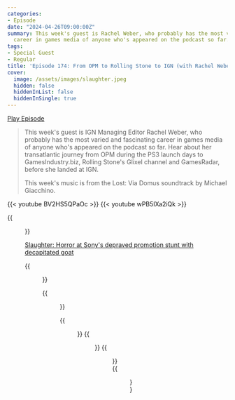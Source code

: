 ```yaml
---
categories:
- Episode
date: "2024-04-26T09:00:00Z"
summary: This week's guest is Rachel Weber, who probably has the most varied and fascinating
  career in games media of anyone who's appeared on the podcast so far.
tags:
- Special Guest
- Regular
title: 'Episode 174: From OPM to Rolling Stone to IGN (with Rachel Weber)'
cover: 
  image: /assets/images/slaughter.jpeg
  hidden: false
  hiddenInList: false
  hiddenInSingle: true
---
```


[Play Episode](https://www.patreon.com/posts/episode-174-from-103053243)
> This week's guest is IGN Managing Editor Rachel Weber, who probably has the most varied and fascinating career in games media of anyone who's appeared on the podcast so far. Hear about her transatlantic journey from OPM during the PS3 launch days to GamesIndustry.biz, Rolling Stone's Glixel channel and GamesRadar, before she landed at IGN.
>
> This week's music is from the Lost: Via Domus soundtrack by Michael Giacchino.

{{< youtube BV2HS5QPaOc >}}
{{< youtube wPB5IXa2iQk >}}

{{<figure 
    src="/assets/images/slaughter.jpeg" 
    alt="Slaughter" >}}

[Slaughter: Horror at Sony's depraved promotion stunt with decapitated goat](https://www.dailymail.co.uk/news/article-451414/Slaughter-Horror-Sonys-depraved-promotion-stunt-decapitated-goat.html?)

{{<figure 
    src="/assets/images/chicago-pizza.jpeg" 
    caption="A Chicago Pizza" 
    alt="Chicago Pizza">}}

{{<figure 
    src="/assets/images/lampshade.jpeg" 
    alt="Lampshade" >}}

{{<figure 
    src="/assets/images/horrible.jpeg" 
    alt="Horrible" >}}
{{<figure 
    src="/assets/images/horrible-2.jpeg" 
    alt="Horrible" >}}
{{<figure 
    src="/assets/images/horrible-3.jpeg" 
    alt="Horrible" >}}
{{<figure 
    src="/assets/images/horrible-4.jpeg" 
    caption="Image Credit: NaesLyn" 
    alt="Horrible">}}